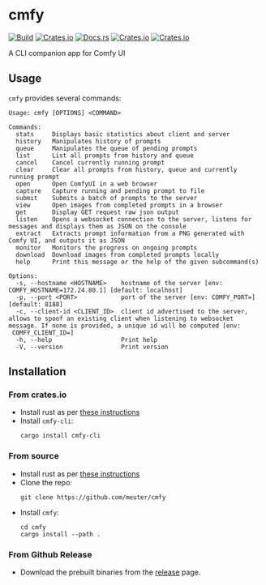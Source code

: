 # cmfy

[![Build](https://github.com/meuter/cmfy-rs/actions/workflows/ci.yml/badge.svg)](https://github.com/meuter/cmfy-rs/actions/workflows/ci.yml)
[![Crates.io](https://img.shields.io/crates/v/cmfy)](https://crates.io/crates/cmfy)
[![Docs.rs](https://docs.rs/cmfy/badge.svg)](https://docs.rs/cmfy)
[![Crates.io](https://img.shields.io/crates/d/cmfy)](https://crates.io/crates/cmfy)
[![Crates.io](https://img.shields.io/crates/l/cmfy)](https://github.com/meuter/cmfy/blob/main/LICENSE)

A CLI companion app for Comfy UI

## Usage

`cmfy` provides several commands:

```
Usage: cmfy [OPTIONS] <COMMAND>

Commands:
  stats     Displays basic statistics about client and server
  history   Manipulates history of prompts
  queue     Manipulates the queue of pending prompts
  list      List all prompts from history and queue
  cancel    Cancel currently running prompt
  clear     Clear all prompts from history, queue and currently running prompt
  open      Open ComfyUI in a web browser
  capture   Capture running and pending prompt to file
  submit    Submits a batch of prompts to the server
  view      Open images from completed prompts in a browser
  get       Display GET request raw json output
  listen    Opens a websocket connection to the server, listens for messages and displays them as JSON on the console
  extract   Extracts prompt information from a PNG generated with Comfy UI, and outputs it as JSON
  monitor   Monitors the progress on ongoing prompts
  download  Download images from completed prompts locally
  help      Print this message or the help of the given subcommand(s)

Options:
  -s, --hostname <HOSTNAME>    hostname of the server [env: COMFY_HOSTNAME=172.24.80.1] [default: localhost]
  -p, --port <PORT>            port of the server [env: COMFY_PORT=] [default: 8188]
  -c, --client-id <CLIENT_ID>  client id advertised to the server, allows to spoof an existing client when listening to websocket message. If none is provided, a unique id will be computed [env:
 COMFY_CLIENT_ID=]
  -h, --help                   Print help
  -V, --version                Print version
```

## Installation

### From crates.io

- Install rust as per [these instructions](https://www.rust-lang.org/tools/install)
- Install `cmfy-cli`:
  ```
  cargo install cmfy-cli
  ```

### From source

- Install rust as per [these instructions](https://www.rust-lang.org/tools/install)
- Clone the repo:
  ```
  git clone https://github.com/meuter/cmfy
  ```
- Install `cmfy`:
  ```
  cd cmfy
  cargo install --path .
  ```

### From Github Release

- Download the prebuilt binaries from the [release](https://github.com/meuter/cmfy-rs/releases) page.




